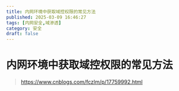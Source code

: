```yaml
---
title: 内网环境中获取域控权限的常见方法
published: 2025-03-09 16:46:27
tags: [内网安全,域渗透]
category: 安全
draft: false
---
```


# 内网环境中获取域控权限的常见方法

> https://www.cnblogs.com/fczlm/p/17759992.html
>